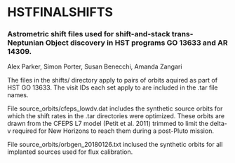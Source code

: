 # HSTFINALSHIFTS
### Astrometric shift files used for shift-and-stack trans-Neptunian Object discovery in HST programs GO 13633 and AR 14309.

Alex Parker, Simon Porter, Susan Benecchi, Amanda Zangari

The files in the shifts/ directory apply to pairs of orbits aquired as part of HST GO 13633. The visit IDs each set apply to are included in the .tar file names.

File source_orbits/cfeps_lowdv.dat includes the synthetic source orbits for which the shift rates in the .tar directories were optimized. These orbits are drawn from the CFEPS L7 model (Petit et al. 2011) trimmed to limit the delta-v required for New Horizons to reach them during a post-Pluto mission.

File source_orbits/orbgen_20180126.txt inclused the synthetic orbits for all implanted sources used for flux calibration. 

